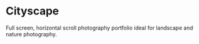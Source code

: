 # Cityscape

Full screen, horizontal scroll photography portfolio ideal for landscape and nature photography. 
